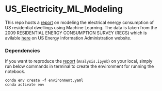 # US_Electricity_ML_Modeling
This repo hosts a [report](https://github.com/arashshams/US_Electricity_ML_Modeling/blob/master/Analysis.ipynb) on modeling the electrical energy consumption of US residential dwellings using Machine Learning. The data is taken from the 2009 RESIDENTIAL ENERGY CONSUMPTION SURVEY (RECS) which is avilable [here](https://www.eia.gov/consumption/residential/data/2009/index.php?view=microdata) on US Energy Information Administration website.

### Dependencies

If you want to reproduce the [report](https://github.com/arashshams/US_Electricity_ML_Modeling/blob/master/Analysis.ipynb) (`Analysis.ipynb`) on your local, simply run below commands in terminal to create the environment for running the notebook.

```
conda env create -f environment.yaml
conda activate env
```
